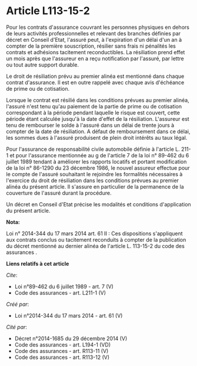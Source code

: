 # Article L113-15-2

Pour les contrats d'assurance couvrant les personnes physiques en dehors de leurs activités professionnelles et relevant des
branches définies par décret en Conseil d'Etat, l'assuré peut, à l'expiration d'un délai d'un an à compter de la première
souscription, résilier sans frais ni pénalités les contrats et adhésions tacitement reconductibles. La résiliation prend
effet un mois après que l'assureur en a reçu notification par l'assuré, par lettre ou tout autre support durable. 

Le droit de résiliation prévu au premier alinéa est mentionné dans chaque contrat d'assurance. Il est en outre rappelé avec
chaque avis d'échéance de prime ou de cotisation. 

Lorsque le contrat est résilié dans les conditions prévues au premier alinéa, l'assuré n'est tenu qu'au paiement de la partie
de prime ou de cotisation correspondant à la période pendant laquelle le risque est couvert, cette période étant calculée
jusqu'à la date d'effet de la résiliation. L'assureur est tenu de rembourser le solde à l'assuré dans un délai de trente
jours à compter de la date de résiliation. A défaut de remboursement dans ce délai, les sommes dues à l'assuré produisent de
plein droit intérêts au taux légal. 

Pour l'assurance de responsabilité civile automobile définie à l'article L. 211-1 et pour l'assurance mentionnée au g de
l'article 7 de la loi n° 89-462 du 6 juillet 1989 tendant à améliorer les rapports locatifs et portant modification de la loi
n° 86-1290 du 23 décembre 1986, le nouvel assureur effectue pour le compte de l'assuré souhaitant le rejoindre les formalités
nécessaires à l'exercice du droit de résiliation dans les conditions prévues au premier alinéa du présent article. Il
s'assure en particulier de la permanence de la couverture de l'assuré durant la procédure. 

Un décret en Conseil d'Etat précise les modalités et conditions d'application du présent article.

**Nota:**

Loi n° 2014-344 du 17 mars 2014 art. 61 II : Ces dispositions s'appliquent aux contrats conclus ou tacitement reconduits à
compter de la publication du décret mentionné au dernier alinéa de l'article L. 113-15-2 du code des assurances .

**Liens relatifs à cet article**

_Cite_:

  - Loi n°89-462 du 6 juillet 1989 - art. 7 (V)
  - Code des assurances - art. L211-1 (V)

_Créé par_:

  - Loi n°2014-344 du 17 mars 2014 - art. 61 (V)

_Cité par_:

  - Décret n°2014-1685 du 29 décembre 2014 (V)
  - Code des assurances - art. L194-1 (VD)
  - Code des assurances - art. R113-11 (V)
  - Code des assurances - art. R113-12 (V)

